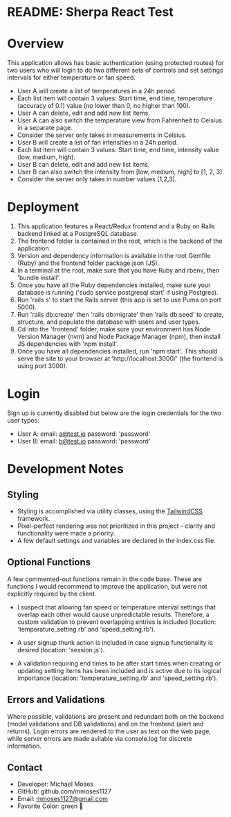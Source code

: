 # README: Sherpa React Test

# Overview

This application allows has basic authentication (using protected routes)
for two users who will login to do two different sets of
controls and set settings intervals for either temperature or fan speed.

- User A will create a list of temperatures in a 24h period.
- Each list item will contain 3 values: Start time, end time, temperature
(accuracy of 0.1) value (no lower than 0, no higher than 100).
- User A can delete, edit and add new list items.
- User A can also switch the temperature view from Fahrenheit to Celsius in a
separate page.
- Consider the server only takes in measurements in Celsius.
- User B will create a list of fan intensities in a 24h period.
- Each list item will contain 3 values: Start time, end time, intensity value (low,
medium, high).
- User B can delete, edit and add new list items.
- User B can also switch the intensity from [low, medium, high] to [1, 2, 3].
- Consider the server only takes in number values [1,2,3].

# Deployment

1. This application features a React/Redux frontend and a Ruby on Rails backend linked at a PostgreSQL database.
2. The frontend folder is contained in the root, which is the backend of the application. 
3. Version and dependency information is available in the root Gemfile (Ruby) and the frontend folder package.json (JS).
4. In a terminal at the root, make sure that you have Ruby and rbenv, then 'bundle install'. 
5. Once you have all the Ruby dependencies installed, make sure your database is running ('sudo service postgresql start' if using Postgres).
6. Run 'rails s' to start the Rails server (this app is set to use Puma on port 5000).
7. Run 'rails db:create' then 'rails db:migrate' then 'rails db:seed' to create, structure, and populate the database with users and user types.
8. Cd into the 'frontend' folder, make sure your environment has Node Version Manager (nvm) and Node Package Manager (npm), then install JS dependencies with 'npm install'.
9. Once you have all dependencies installed, run 'npm start'. This should serve the site to your browser at 'http://localhost:3000/' (the frontend is using port 3000).

# Login

Sign up is currently disabled but below are the login credentials for the two user types:

- User A: email: a@test.io password: 'password'
- User B: email: b@test.io password: 'password'

# Development Notes

## Styling

- Styling is accomplished via utility classes, using the [TailwindCSS](https://tailwindcss.com/) framework.
- Pixel-perfect rendering was not prioritized in this project - clarity and functionality were made a priority.
- A few default settings and variables are declared in the index.css file.

## Optional Functions

A few commented-out functions remain in the code base. These are functions I would recommend to improve the application, but were not explicitly required by the client.

- I suspect that allowing fan speed or temperature interval settings that overlap each other would cause unpredictable results. Therefore, a custom validation to prevent overlapping entries is included (location: 'temperature_setting.rb' and 'speed_setting.rb').

- A user signup thunk action is included in case signup functionality is desired (location: 'session.js').

- A validation requiring end times to be after start times when creating or updating setting items has been included and is active due to its logical importance (location: 'temperature_setting.rb' and 'speed_setting.rb').

## Errors and Validations

Where possible, validations are present and redundant both on the backend (model validations and DB validations) and on the frontend (alert and returns). Login errors are rendered to the user as text on the web page, while server errors are made avilable via console.log for discrete information.

## Contact

- Developer: Michael Moses
- GitHub: github.com/mmoses1127
- Email: [mmoses1127@gmail.com](mmoses1127@gmail.com)
- Favorite Color: green :green_heart:
